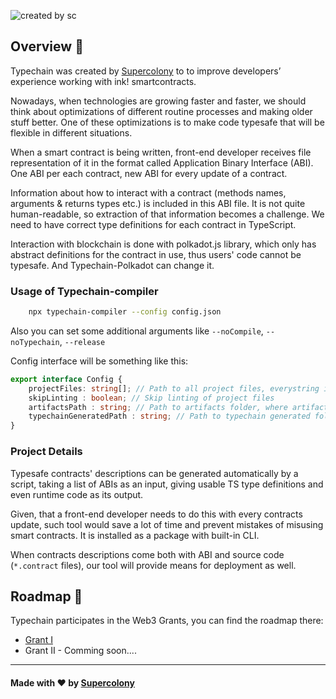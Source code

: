 
![created by sc](https://user-images.githubusercontent.com/24861482/182869484-fb90e4a9-6289-48a5-82ea-e8c9bc0097ad.png)



## Overview :page_facing_up:

Typechain was created by [Supercolony](supercolony.net) to to improve developers’ experience working with ink! smartcontracts.


Nowadays, when technologies are growing faster and faster, we should think about optimizations of different routine processes and making older stuff better. One of these optimizations is to make code typesafe that will be flexible in different situations.

When a smart contract is being written, front-end developer receives file representation of it in the format called Application Binary Interface (ABI). One ABI per each contract, new ABI for every update of a contract.

Information about how to interact with a contract (methods names, arguments & returns types etc.) is included in this ABI file. It is not quite human-readable, so extraction of that information becomes a challenge. We need to have correct type definitions for each contract in TypeScript.

Interaction with blockchain is done with polkadot.js library, which only has abstract definitions for the contract in use, thus users' code cannot be typesafe. And Typechain-Polkadot can change it.


### Usage of Typechain-compiler

```bash
    npx typechain-compiler --config config.json
```

Also you can set some additional arguments like `--noCompile`, `--noTypechain`, `--release`

Config interface will be something like this:
```typescript
export interface Config {
    projectFiles: string[]; // Path to all project files, everystring in glob format
    skipLinting : boolean; // Skip linting of project files
    artifactsPath : string; // Path to artifacts folder, where artifacts will be stored it will save both .contract and .json (contract ABI)
    typechainGeneratedPath : string; // Path to typechain generated folder
}
```

### Project Details

Typesafe contracts' descriptions can be generated automatically by a script, taking a list of ABIs as an input, giving usable TS type definitions and even runtime code as its output.

Given, that a front-end developer needs to do this with every contracts update, such tool would save a lot of time and prevent mistakes of misusing smart contracts. It is installed as a package with built-in CLI.

When contracts descriptions come both with ABI and source code (`*.contract` files), our tool will provide means for deployment as well.


## Roadmap 🚗

Typechain participates in the Web3 Grants, you can find the roadmap there:
- [Grant I](https://github.com/Supercolony-net/Open-Grants-Program/blob/feature/typechain/applications/typechain-polkadot.md)
- Grant II - Comming soon....

-----------
#### Made with ❤️ by [Supercolony](https://supercolony.net)
